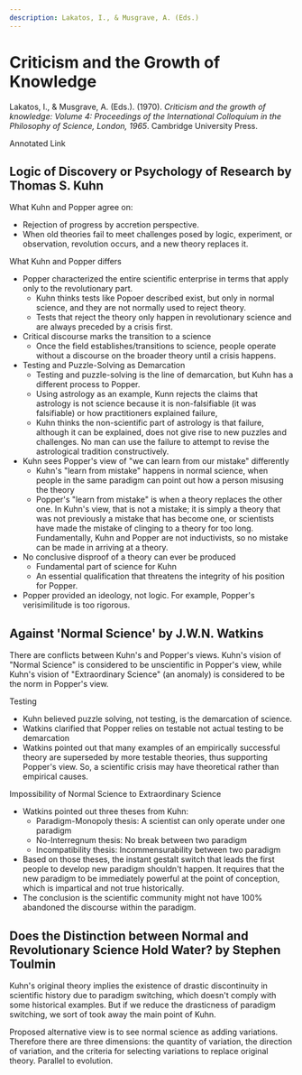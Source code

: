 ```yaml
---
description: Lakatos, I., & Musgrave, A. (Eds.)
---
```


# Criticism and the Growth of Knowledge

Lakatos, I., & Musgrave, A. (Eds.). (1970). _Criticism and the growth of knowledge: Volume 4: Proceedings of the International Colloquium in the Philosophy of Science, London, 1965_. Cambridge University Press.

Annotated Link

## Logic of Discovery or Psychology of Research by Thomas S. Kuhn

What Kuhn and Popper agree on:&#x20;

* Rejection of progress by accretion perspective.&#x20;
* When old theories fail to meet challenges posed by logic, experiment, or observation, revolution occurs, and a new theory replaces it.&#x20;

What Kuhn and Popper differs&#x20;

* Popper characterized the entire scientific enterprise in terms that apply only to the revolutionary part.&#x20;
  * Kuhn thinks tests like Popoer described exist, but only in normal science, and they are not normally used to reject theory.&#x20;
  * Tests that reject the theory only happen in revolutionary science and are always preceded by a crisis first.&#x20;
* Critical discourse marks the transition to a science&#x20;
  * Once the field establishes/transitions to science, people operate without a discourse on the broader theory until a crisis happens.&#x20;
* Testing and Puzzle-Solving as Demarcation&#x20;
  * Testing and puzzle-solving is the line of demarcation, but Kuhn has a different process to Popper.&#x20;
  * Using astrology as an example, Kunn rejects the claims that astrology is not science because it is non-falsifiable (it was falsifiable) or how practitioners explained failure, &#x20;
  * Kuhn thinks the non-scientific part of astrology is that failure, although it can be explained, does not give rise to new puzzles and challenges. No man can use the failure to attempt to revise the astrological tradition constructively.&#x20;
* Kuhn sees Popper's view of "we can learn from our mistake" differently
  * Kuhn's "learn from mistake" happens in normal science, when people in the same paradigm can point out how a person misusing the theory&#x20;
  * Popper's "learn from mistake" is when a theory replaces the other one. In Kuhn's view, that is not a mistake; it is simply a theory that was not previously a mistake that has become one, or scientists have made the mistake of clinging to a theory for too long. Fundamentally, Kuhn and Popper are not inductivists, so no mistake can be made in arriving at a theory.&#x20;
* No conclusive disproof of a theory can ever be produced
  * Fundamental part of science for Kuhn
  * An essential qualification that threatens the integrity of his position for Popper.&#x20;
* Popper provided an ideology, not logic. For example, Popper's verisimilitude is too rigorous.&#x20;

## Against 'Normal Science' by J.W.N. Watkins

There are conflicts between Kuhn's and Popper's views. Kuhn's vision of "Normal Science" is considered to be unscientific in Popper's view, while Kuhn's vision of "Extraordinary Science" (an anomaly) is considered to be the norm in Popper's view.&#x20;

Testing&#x20;

* Kuhn believed puzzle solving, not testing, is the demarcation of science.&#x20;
* Watkins clarified that Popper relies on testable not actual testing to be demarcation&#x20;
* Watkins pointed out that many examples of an empirically successful theory are superseded by more testable theories, thus supporting Popper's view. So, a scientific crisis may have theoretical rather than empirical causes.&#x20;

Impossibility of Normal Science to Extraordinary Science&#x20;

* Watkins pointed out three theses from Kuhn:&#x20;
  * Paradigm-Monopoly thesis: A scientist can only operate under one paradigm&#x20;
  * No-Interregnum thesis: No break between two paradigm&#x20;
  * Incompatibility thesis: Incommensurability between two paradigm&#x20;
* Based on those theses, the instant gestalt switch that leads the first people to develop new paradigm shouldn't happen. It requires that the new paradigm to be immediately powerful at the point of conception, which is impartical and not true historically.&#x20;
* The conclusion is the scientific community might not have 100% abandoned the discourse within the paradigm.&#x20;

## Does the Distinction between Normal and Revolutionary Science Hold Water?  by Stephen Toulmin&#x20;

Kuhn's original theory implies the existence of drastic discontinuity in scientific history due to paradigm switching, which doesn't comply with some historical examples. But if we reduce the drasticness of paradigm switching, we sort of took away the main point of Kuhn.&#x20;

Proposed alternative view is to see normal science as adding variations. Therefore there are three dimensions: the quantity of variation, the direction of variation, and the criteria for selecting variations to replace original theory. Parallel to evolution.&#x20;

